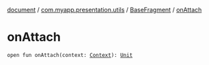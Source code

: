 [document](../../index.md) / [com.myapp.presentation.utils](../index.md) / [BaseFragment](index.md) / [onAttach](./on-attach.md)

# onAttach

`open fun onAttach(context: `[`Context`](https://developer.android.com/reference/android/content/Context.html)`): `[`Unit`](https://kotlinlang.org/api/latest/jvm/stdlib/kotlin/-unit/index.html)